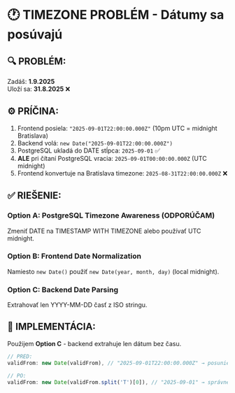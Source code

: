 # 🕐 TIMEZONE PROBLÉM - Dátumy sa posúvajú

## 🔍 PROBLÉM:

Zadáš: **1.9.2025**  
Uloží sa: **31.8.2025** ❌

## ⚙️ PRÍČINA:

1. Frontend posiela: `"2025-09-01T22:00:00.000Z"` (10pm UTC = midnight Bratislava)
2. Backend volá: `new Date("2025-09-01T22:00:00.000Z")`
3. PostgreSQL ukladá do DATE stĺpca: `2025-09-01` ✅
4. **ALE** pri čítaní PostgreSQL vracia: `2025-09-01T00:00:00.000Z` (UTC midnight)
5. Frontend konvertuje na Bratislava timezone: `2025-08-31T22:00:00.000Z` ❌

## ✅ RIEŠENIE:

### **Option A: PostgreSQL Timezone Awareness** (ODPORÚČAM)
Zmeniť DATE na TIMESTAMP WITH TIMEZONE alebo používať UTC midnight.

### **Option B: Frontend Date Normalization**
Namiesto `new Date()` použiť `new Date(year, month, day)` (local midnight).

### **Option C: Backend Date Parsing**
Extrahovať len YYYY-MM-DD časť z ISO stringu.

## 📝 IMPLEMENTÁCIA:

Použijem **Option C** - backend extrahuje len dátum bez času.

```typescript
// PRED:
validFrom: new Date(validFrom), // "2025-09-01T22:00:00.000Z" → posunie sa

// PO:
validFrom: new Date(validFrom.split('T')[0]), // "2025-09-01" → správne
```

